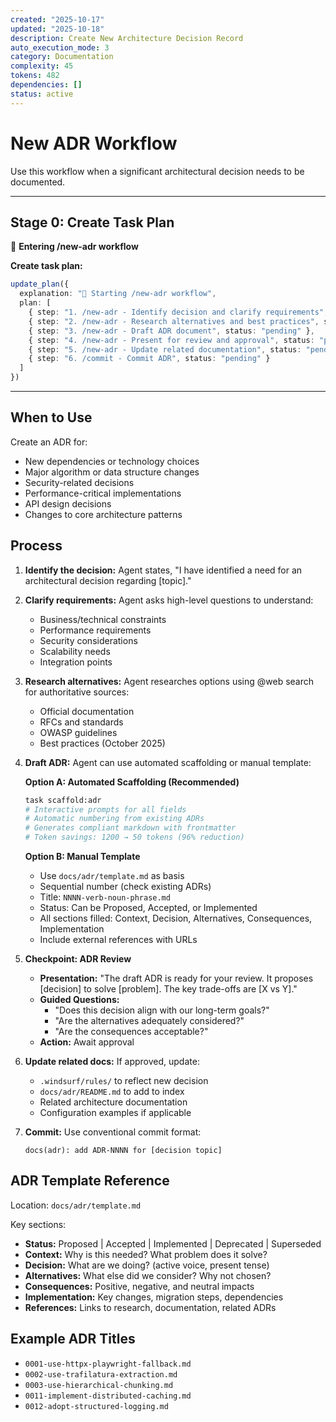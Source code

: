 ```yaml
---
created: "2025-10-17"
updated: "2025-10-18"
description: Create New Architecture Decision Record
auto_execution_mode: 3
category: Documentation
complexity: 45
tokens: 482
dependencies: []
status: active
---
```


# New ADR Workflow

Use this workflow when a significant architectural decision needs to be documented.

---

## Stage 0: Create Task Plan

🔄 **Entering /new-adr workflow**

**Create task plan:**

```typescript
update_plan({
  explanation: "📝 Starting /new-adr workflow",
  plan: [
    { step: "1. /new-adr - Identify decision and clarify requirements", status: "in_progress" },
    { step: "2. /new-adr - Research alternatives and best practices", status: "pending" },
    { step: "3. /new-adr - Draft ADR document", status: "pending" },
    { step: "4. /new-adr - Present for review and approval", status: "pending" },
    { step: "5. /new-adr - Update related documentation", status: "pending" },
    { step: "6. /commit - Commit ADR", status: "pending" }
  ]
})
```

---

## When to Use

Create an ADR for:

- New dependencies or technology choices
- Major algorithm or data structure changes
- Security-related decisions
- Performance-critical implementations
- API design decisions
- Changes to core architecture patterns

## Process

1. **Identify the decision:** Agent states, "I have identified a need for an architectural decision regarding [topic]."

2. **Clarify requirements:** Agent asks high-level questions to understand:
   - Business/technical constraints
   - Performance requirements
   - Security considerations
   - Scalability needs
   - Integration points

3. **Research alternatives:** Agent researches options using @web search for authoritative sources:
   - Official documentation
   - RFCs and standards
   - OWASP guidelines
   - Best practices (October 2025)

4. **Draft ADR:** Agent can use automated scaffolding or manual template:

   **Option A: Automated Scaffolding (Recommended)**

   ```bash
   task scaffold:adr
   # Interactive prompts for all fields
   # Automatic numbering from existing ADRs
   # Generates compliant markdown with frontmatter
   # Token savings: 1200 → 50 tokens (96% reduction)
   ```

   **Option B: Manual Template**
   - Use `docs/adr/template.md` as basis
   - Sequential number (check existing ADRs)
   - Title: `NNNN-verb-noun-phrase.md`
   - Status: Can be Proposed, Accepted, or Implemented
   - All sections filled: Context, Decision, Alternatives, Consequences, Implementation
   - Include external references with URLs

5. **Checkpoint: ADR Review**
   - **Presentation:** "The draft ADR is ready for your review. It proposes [decision] to solve [problem]. The key trade-offs are [X vs Y]."
   - **Guided Questions:**
     - "Does this decision align with our long-term goals?"
     - "Are the alternatives adequately considered?"
     - "Are the consequences acceptable?"
   - **Action:** Await approval

6. **Update related docs:** If approved, update:
   - `.windsurf/rules/` to reflect new decision
   - `docs/adr/README.md` to add to index
   - Related architecture documentation
   - Configuration examples if applicable

7. **Commit:** Use conventional commit format:

   ```text
   docs(adr): add ADR-NNNN for [decision topic]
   ```

## ADR Template Reference

Location: `docs/adr/template.md`

Key sections:

- **Status:** Proposed | Accepted | Implemented | Deprecated | Superseded
- **Context:** Why is this needed? What problem does it solve?
- **Decision:** What are we doing? (active voice, present tense)
- **Alternatives:** What else did we consider? Why not chosen?
- **Consequences:** Positive, negative, and neutral impacts
- **Implementation:** Key changes, migration steps, dependencies
- **References:** Links to research, documentation, related ADRs

## Example ADR Titles

- `0001-use-httpx-playwright-fallback.md`
- `0002-use-trafilatura-extraction.md`
- `0003-use-hierarchical-chunking.md`
- `0011-implement-distributed-caching.md`
- `0012-adopt-structured-logging.md`
